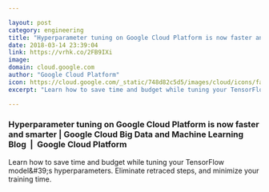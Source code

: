 ```yaml
---

layout: post
category: engineering
title: "Hyperparameter tuning on Google Cloud Platform is now faster and smarter"
date: 2018-03-14 23:39:04
link: https://vrhk.co/2FB9IXi
image: 
domain: cloud.google.com
author: "Google Cloud Platform"
icon: https://cloud.google.com/_static/748d82c5d5/images/cloud/icons/favicons/apple-icon.png
excerpt: "Learn how to save time and budget while tuning your TensorFlow model&amp;#39;s hyperparameters. Eliminate retraced steps, and minimize your training time."

---
```


### Hyperparameter tuning on Google Cloud Platform is now faster and smarter | Google Cloud Big Data and Machine Learning Blog  |  Google Cloud Platform

Learn how to save time and budget while tuning your TensorFlow model&amp;#39;s hyperparameters. Eliminate retraced steps, and minimize your training time.